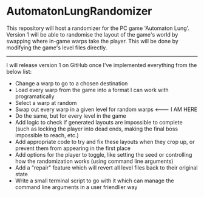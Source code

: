 # AutomatonLungRandomizer

This repository will host a randomizer for the PC game 'Automaton Lung'. Version 1 will be able to randomise the layout of the game's world by swapping where in-game warps take the player. This will be done by modifying the game's level files directly. 
___
I will release version 1 on GitHub once I've implemented everything from the below list:
* Change a warp to go to a chosen destination
* Load every warp from the game into a format I can work with programatically
* Select a warp at random
* Swap out every warp in a given level for random warps <--- I AM HERE
* Do the same, but for every level in the game
* Add logic to check if generated layouts are impossible to complete (such as locking the player into dead ends, making the final boss impossible to reach, etc.)
* Add appropriate code to try and fix these layouts when they crop up, or prevent them from appearing in the first place
* Add options for the player to toggle, like setting the seed or controlling how the randomization works (using command line arguments)
* Add a "repair" feature which will revert all level files back to their original state
* Write a small terminal script to go with it which can manage the command line arguments in a user friendlier way
